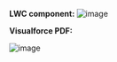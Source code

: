 **LWC component:**
![image](https://user-images.githubusercontent.com/121222610/213894389-30cb52e8-813c-4752-a978-c13978b58f12.png)

**Visualforce PDF:**

![image](https://user-images.githubusercontent.com/121222610/213894420-e7bb3034-d9c1-432d-9a8d-374d7b6c1540.png)
